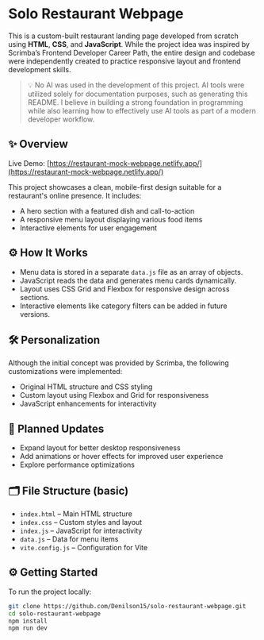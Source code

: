 # Solo Restaurant Webpage

This is a custom-built restaurant landing page developed from scratch using **HTML**, **CSS**, and **JavaScript**. While the project idea was inspired by Scrimba’s Frontend Developer Career Path, the entire design and codebase were independently created to practice responsive layout and frontend development skills.

> 💡 No AI was used in the development of this project. AI tools were utilized solely for documentation purposes, such as generating this README. I believe in building a strong foundation in programming while also learning how to effectively use AI tools as part of a modern developer workflow.

## ✨ Overview

Live Demo: [https://restaurant-mock-webpage.netlify.app/](https://restaurant-mock-webpage.netlify.app/)

This project showcases a clean, mobile-first design suitable for a restaurant's online presence. It includes:

- A hero section with a featured dish and call-to-action
- A responsive menu layout displaying various food items
- Interactive elements for user engagement

## ⚙️ How It Works

- Menu data is stored in a separate `data.js` file as an array of objects.
- JavaScript reads the data and generates menu cards dynamically.
- Layout uses CSS Grid and Flexbox for responsive design across sections.
- Interactive elements like category filters can be added in future versions.

## 🛠️ Personalization

Although the initial concept was provided by Scrimba, the following customizations were implemented:

- Original HTML structure and CSS styling
- Custom layout using Flexbox and Grid for responsiveness
- JavaScript enhancements for interactivity

## 🚧 Planned Updates

- Expand layout for better desktop responsiveness
- Add animations or hover effects for improved user experience
- Explore performance optimizations

## 🗂️ File Structure (basic)

- `index.html` – Main HTML structure
- `index.css` – Custom styles and layout
- `index.js` – JavaScript for interactivity
- `data.js` – Data for menu items
- `vite.config.js` – Configuration for Vite

## ⚙️ Getting Started

To run the project locally:

```bash
git clone https://github.com/Denilson15/solo-restaurant-webpage.git
cd solo-restaurant-webpage
npm install
npm run dev
